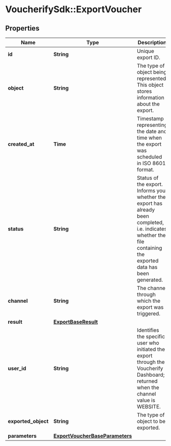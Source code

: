 # VoucherifySdk::ExportVoucher

## Properties

| Name | Type | Description | Notes |
| ---- | ---- | ----------- | ----- |
| **id** | **String** | Unique export ID. |  |
| **object** | **String** | The type of object being represented. This object stores information about the export. | [default to &#39;export&#39;] |
| **created_at** | **Time** | Timestamp representing the date and time when the export was scheduled in ISO 8601 format. |  |
| **status** | **String** | Status of the export. Informs you whether the export has already been completed, i.e. indicates whether the file containing the exported data has been generated. |  |
| **channel** | **String** | The channel through which the export was triggered. | [optional] |
| **result** | [**ExportBaseResult**](ExportBaseResult.md) |  |  |
| **user_id** | **String** | Identifies the specific user who initiated the export through the Voucherify Dashboard; returned when the channel value is WEBSITE. |  |
| **exported_object** | **String** | The type of object to be exported. | [default to &#39;voucher&#39;] |
| **parameters** | [**ExportVoucherBaseParameters**](ExportVoucherBaseParameters.md) |  | [optional] |

